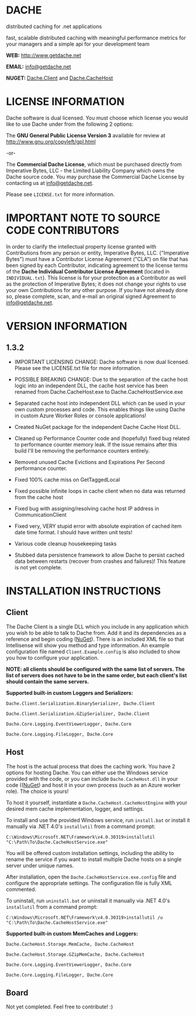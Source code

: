 DACHE
===========


distributed caching for .net applications 

fast, scalable distributed caching with meaningful performance metrics for your managers and a simple api for your development team

**WEB:**   http://www.getdache.net

**EMAIL:** [info@getdache.net](mailto:info@getdache.net)

**NUGET:** [Dache.Client](http://www.nuget.org/packages/Dache.Client) and [Dache.CacheHost](http://www.nuget.org/packages/Dache.CacheHost)


LICENSE INFORMATION
============================================


Dache software is dual licensed. You must choose which license you 
would like to use Dache under from the following 2 options:

The **GNU General Public License Version 3** available for review 
at http://www.gnu.org/copyleft/gpl.html

-or-

The **Commercial Dache License**, which must be purchased directly 
from Imperative Bytes, LLC - the Limited Liability Company which 
owns the Dache source code. You may purchase the Commercial Dache 
License by contacting us at [info@getdache.net](mailto:info@getdache.net).

Please see `LICENSE.txt` for more information.


IMPORTANT NOTE TO SOURCE CODE CONTRIBUTORS
============================================


In order to clarify the intellectual property license granted with Contributions from any person or entity, Imperative Bytes, LLC. 
("Imperative Bytes") must have a Contributor License Agreement ("CLA") on file that has been signed by each Contributor, indicating 
agreement to the license terms of the **Dache Individual Contributor License Agreement** (located in `INDIVIDUAL.txt`). This license 
is for your protection as a Contributor as well as the protection of Imperative Bytes; it does not change your rights to use your own 
Contributions for any other purpose. If you have not already done so, please complete, scan, and e-mail an original signed Agreement 
to [info@getdache.net](mailto:info@getdache.net).


VERSION INFORMATION
============================================


1.3.2
------------------

- IMPORTANT LICENSING CHANGE: Dache software is now dual licensed. Please see the LICENSE.txt file for more information.

- POSSIBLE BREAKING CHANGE: Due to the separation of the cache host logic into an independent DLL, the cache host service has been renamed from Dache.CacheHost.exe to Dache.CacheHostService.exe

- Separated cache host into independent DLL which can be used in your own custom processes and code. This enables things like using Dache in custom Azure Worker Roles or console applications!

- Created NuGet package for the independent Dache Cache Host DLL.

- Cleaned up Performance Counter code and (hopefully) fixed bug related to performance counter memory leak. If the issue remains after this build I'll be removing the performance counters entirely.

- Removed unused Cache Evictions and Expirations Per Second performance counter.

- Fixed 100% cache miss on GetTaggedLocal

- Fixed possible infinite loops in cache client when no data was returned from the cache host

- Fixed bug with assigning/resolving cache host IP address in CommunicationClient

- Fixed very, VERY stupid error with absolute expiration of cached item date time format. I should have written unit tests!

- Various code cleanup housekeeping tasks

- Stubbed data persistence framework to allow Dache to persist cached data between restarts (recover from crashes and failures)! This feature is not yet complete.


INSTALLATION INSTRUCTIONS
============================================


Client
--------


The Dache Client is a single DLL which you include in any application which you wish to be able 
to talk to Dache from. Add it and its dependencies as a reference and begin coding ([NuGet](http://www.nuget.org/packages/Dache.Client)). There is an included 
XML file so that Intellisense will show you method and type information. An example configuration file named 
`Client.Example.config` is also included to show you how to configure your application.

**NOTE: all clients should be configured with the same list of servers. The list of servers does 
not have to be in the same order, but each client's list should contain the same servers.**

**Supported built-in custom Loggers and Serializers:**

`Dache.Client.Serialization.BinarySerializer, Dache.Client`

`Dache.Client.Serialization.GZipSerializer, Dache.Client`

`Dache.Core.Logging.EventViewerLogger, Dache.Core`

`Dache.Core.Logging.FileLogger, Dache.Core`


Host
--------


The host is the actual process that does the caching work. You have 2 options for hosting Dache. 
You can either use the Windows service provided with the code, or you can include `Dache.CacheHost.dll` 
in your code (([NuGet](http://www.nuget.org/packages/Dache.CacheHost)) and host it in your own process 
(such as an Azure worker role). The choice is yours!

To host it yourself, instantiate a `Dache.CacheHost.CacheHostEngine` with your desired mem cache 
implementation, logger, and settings.

To install and use the provided Windows service, run `install.bat` or
install it manually via .NET 4.0's `installutil` from a command prompt:

`C:\Windows\Microsoft.NET\Framework\v4.0.30319>installutil "C:\Path\To\Dache.CacheHostService.exe"`

You will be offered custom installation settings, including the ability to rename the 
service if you want to install multiple Dache hosts on a single server under unique names.

After installation, open the `Dache.CacheHostService.exe.config` file and configure the appropriate 
settings. The configuration file is fully XML commented.

To uninstall, run `uninstall.bat` or uninstall it manually via .NET 4.0's `installutil` from a command prompt:

`C:\Windows\Microsoft.NET\Framework\v4.0.30319>installutil /u "C:\Path\To\Dache.CacheHostService.exe"`

**Supported built-in custom MemCaches and Loggers:**

`Dache.CacheHost.Storage.MemCache, Dache.CacheHost`

`Dache.CacheHost.Storage.GZipMemCache, Dache.CacheHost`

`Dache.Core.Logging.EventViewerLogger, Dache.Core`

`Dache.Core.Logging.FileLogger, Dache.Core`


Board
--------


Not yet completed. Feel free to contribute! :)